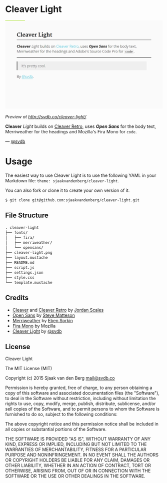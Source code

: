 # Cleaver Light

![Cleaver Light](cleaver-light.png)

*Preview at http://svdb.co/cleaver-light/*

**Cleaver** *Light* builds on [Cleaver Retro](http://github.com/jdan/cleaver-retro), uses ***Open Sans*** for the body text, Merriweather for the headings and Mozilla's Fira Mono for `code`.

&mdash; [@svdb](https://www.twitter.com/svdb)

# Usage

The easiest way to use Cleaver Light is to use the following YAML in your Markdown file: `theme: sjaakvandenberg/cleaver-light`.

You can also fork or clone it to create your own version of it.

    $ git clone git@github.com:sjaakvandenberg/cleaver-light.git

## File Structure

    . cleaver-light
    ├── fonts/
    │   ├── fira/
    │   ├── merriweather/
    │   └── opensans/
    ├── cleaver-light.png
    ├── layout.mustache
    ├── README.md
    ├── script.js
    ├── settings.json
    ├── style.css
    └── template.mustache

## Credits

* [Cleaver](https://github.com/jdan/cleaver) and [Cleaver Retro](http://github.com/jdan/cleaver-retro) by [Jordan Scales](https://github.com/jdan)
* [Open Sans](https://www.google.com/fonts/specimen/Open+Sans) by [Steve Matteson](https://en.wikipedia.org/wiki/Steve_Matteson)
* [Merriweather](https://www.google.com/fonts/specimen/Merriweather) by [Eben Sorkin](http://sorkintype.com/)
* [Fira Mono](https://mozilla.github.io/Fira/) by Mozilla
* [Cleaver Light](https://github.com/sjaakvandenberg/cleaver-light) by [@svdb](https://www.twitter.com/svdb)

## License

Cleaver Light

The MIT License (MIT)

Copyright (c) 2015 Sjaak van den Berg <mail@svdb.co>

Permission is hereby granted, free of charge, to any person obtaining a
copy of this software and associated documentation files (the "Software"),
to deal in the Software without restriction, including without limitation
the rights to use, copy, modify, merge, publish, distribute, sublicense,
and/or sell copies of the Software, and to permit persons to whom the
Software is furnished to do so, subject to the following conditions:

The above copyright notice and this permission notice shall be included in
all copies or substantial portions of the Software.

THE SOFTWARE IS PROVIDED "AS IS", WITHOUT WARRANTY OF ANY KIND, EXPRESS OR
IMPLIED, INCLUDING BUT NOT LIMITED TO THE WARRANTIES OF MERCHANTABILITY,
FITNESS FOR A PARTICULAR PURPOSE AND NONINFRINGEMENT. IN NO EVENT SHALL
THE AUTHORS OR COPYRIGHT HOLDERS BE LIABLE FOR ANY CLAIM, DAMAGES OR OTHER
LIABILITY, WHETHER IN AN ACTION OF CONTRACT, TORT OR OTHERWISE, ARISING
FROM, OUT OF OR IN CONNECTION WITH THE SOFTWARE OR THE USE OR OTHER
DEALINGS IN THE SOFTWARE.
